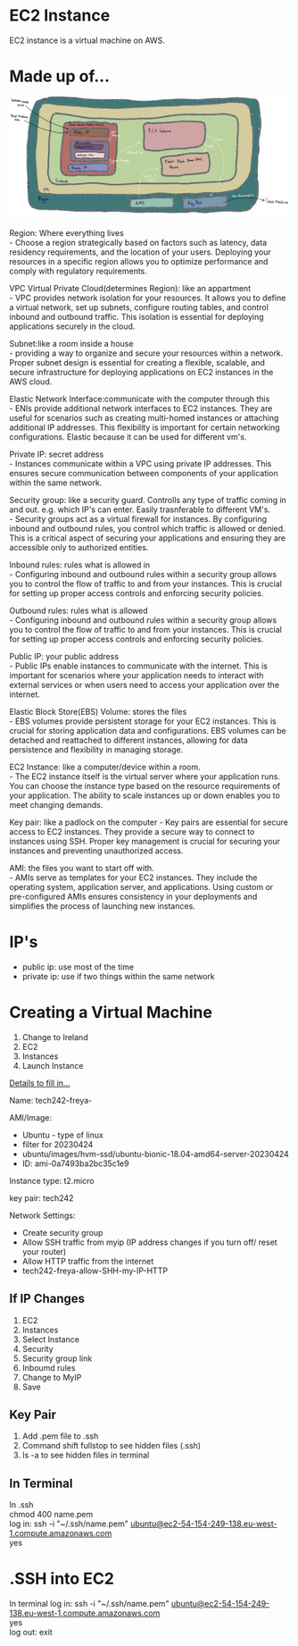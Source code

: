# EC2 Instance

EC2 instance is a virtual machine on AWS.

# Made up of...

![ec2.png](../ReadMeImages/ec2.png)

Region: Where everything lives<br>
    - Choose a region strategically based on factors such as latency, data residency requirements, and the location of your users. Deploying your resources in a specific region allows you to optimize performance and comply with regulatory requirements.
  
VPC Virtual Private Cloud(determines Region): like an appartment<br>
    - VPC provides network isolation for your resources. It allows you to define a virtual network, set up subnets, configure routing tables, and control inbound and outbound traffic. This isolation is essential for deploying applications securely in the cloud.
  
Subnet:like a room inside a house<br>
    - providing a way to organize and secure your resources within a network. Proper subnet design is essential for creating a flexible, scalable, and secure infrastructure for deploying applications on EC2 instances in the AWS cloud.

Elastic Network Interface:communicate with the computer through this<br>
    - ENIs provide additional network interfaces to EC2 instances. They are useful for scenarios such as creating multi-homed instances or attaching additional IP addresses. This flexibility is important for certain networking configurations. Elastic because it can be used for different vm's.

Private IP: secret address<br>
    - Instances communicate within a VPC using private IP addresses. This ensures secure communication between components of your application within the same network.

Security group: like a security guard. Controlls any type of traffic coming in and out. e.g. which IP's can enter. Easily trasnferable to different VM's.<br>
    - Security groups act as a virtual firewall for instances. By configuring inbound and outbound rules, you control which traffic is allowed or denied. This is a critical aspect of securing your applications and ensuring they are accessible only to authorized entities.
  
Inbound rules: rules what is allowed in<br>
     - Configuring inbound and outbound rules within a security group allows you to control the flow of traffic to and from your instances. This is crucial for setting up proper access controls and enforcing security policies.

Outbound rules: rules what is allowed <br>
    - Configuring inbound and outbound rules within a security group allows you to control the flow of traffic to and from your instances. This is crucial for setting up proper access controls and enforcing security policies.

Public IP: your public address<br>
    - Public IPs enable instances to communicate with the internet. This is important for scenarios where your application needs to interact with external services or when users need to access your application over the internet.

Elastic Block Store(EBS) Volume: stores the files<br>
    - EBS volumes provide persistent storage for your EC2 instances. This is crucial for storing application data and configurations. EBS volumes can be detached and reattached to different instances, allowing for data persistence and flexibility in managing storage.

EC2 Instance: like a computer/device within a room.<br>
    - The EC2 instance itself is the virtual server where your application runs. You can choose the instance type based on the resource requirements of your application. The ability to scale instances up or down enables you to meet changing demands.

Key pair: like a padlock on the computer
    - Key pairs are essential for secure access to EC2 instances. They provide a secure way to connect to instances using SSH. Proper key management is crucial for securing your instances and preventing unauthorized access.<br>

AMI: the files you want to start off with.<br>
    - AMIs serve as templates for your EC2 instances. They include the operating system, application server, and applications. Using custom or pre-configured AMIs ensures consistency in your deployments and simplifies the process of launching new instances.

# IP's

- public ip: use most of the time
- private ip: use if two things within the same network

# Creating a Virtual Machine

1. Change to Ireland<br>
2. EC2<br>
3. Instances<br>
4. Launch Instance<br>


<u>Details to fill in...</u>

Name: tech242-freya-

AMI/Image:<br>
- Ubuntu - type of linux<br>
- filter for 20230424<br>
- ubuntu/images/hvm-ssd/ubuntu-bionic-18.04-amd64-server-20230424<br>
- ID: ami-0a7493ba2bc35c1e9

Instance type: t2.micro

key pair: tech242

Network Settings:<br>
- Create security group<br>
- Allow SSH traffic from myip (IP address changes if you turn off/ reset your router)<br>
- Allow HTTP traffic from the internet<br>
- tech242-freya-allow-SHH-my-IP-HTTP

## If IP Changes

1. EC2<br>
2. Instances<br>
3. Select Instance<br>
4. Security<br>
5. Security group link<br>
6. Inboumd rules<br>
7. Change to MyIP<br>
8. Save<br>


## Key Pair

1. Add .pem file to .ssh<br>
2. Command shift fullstop to see hidden files (.ssh)<br>
3. ls -a to see hidden files in terminal

## In Terminal
In .ssh<br>
chmod 400 name.pem<br>
log in: ssh -i "~/.ssh/name.pem" ubuntu@ec2-54-154-249-138.eu-west-1.compute.amazonaws.com<br>
yes<br>

# .SSH into EC2

In terminal
log in: ssh -i "~/.ssh/name.pem" ubuntu@ec2-54-154-249-138.eu-west-1.compute.amazonaws.com<br>
yes<br>
log out: exit








